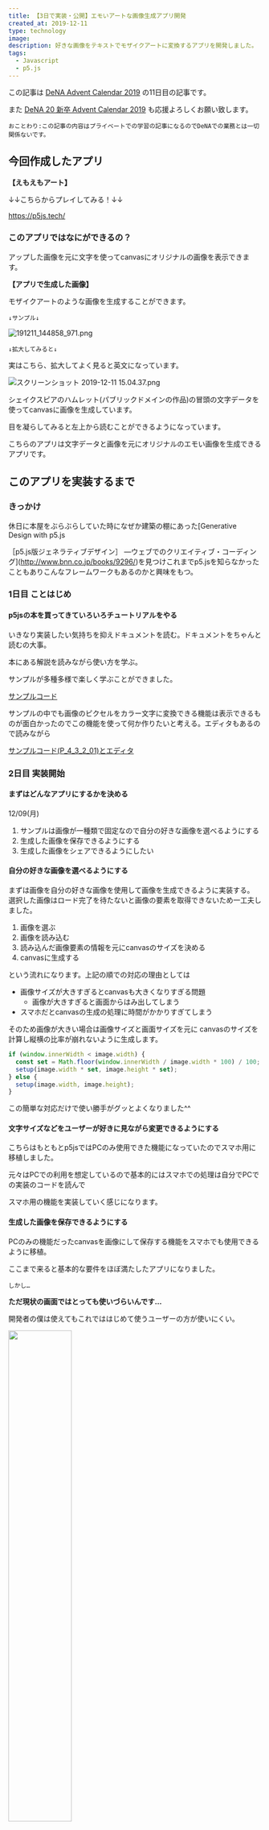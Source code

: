 ```yaml
---
title: 【3日で実装・公開】エモいアートな画像生成アプリ開発
created_at: 2019-12-11
type: technology
image:
description: 好きな画像をテキストでモザイクアートに変換するアプリを開発しました。
tags:
  - Javascript
  - p5.js
---
```


この記事は [DeNA Advent Calendar 2019](https://qiita.com/advent-calendar/2019/dena) の11日目の記事です。

また [DeNA 20 新卒 Advent Calendar 2019](https://qiita.com/advent-calendar/2019/dena-20-shinsostu) も応援よろしくお願い致します。

`おことわり:この記事の内容はプライベートでの学習の記事になるのでDeNAでの業務とは一切関係ないです。`


## 今回作成したアプリ

**【えもえもアート】**

↓↓こちらからプレイしてみる！↓↓

https://p5js.tech/

### このアプリではなにができるの？

アップした画像を元に文字を使ってcanvasにオリジナルの画像を表示できます。

**【アプリで生成した画像】**

モザイクアートのような画像を生成することができます。

`↓サンプル↓`

![191211_144858_971.png](https://qiita-image-store.s3.ap-northeast-1.amazonaws.com/0/199085/9a5276e4-d5e9-9cd6-a4bd-2e96b4e578ef.png)

`↓拡大してみると↓`

実はこちら、拡大してよく見ると英文になっています。

<img
alt="スクリーンショット 2019-12-11 15.04.37.png"
src="https://qiita-image-store.s3.ap-northeast-1.amazonaws.com/0/199085/183289be-362b-1fcc-fbbf-a19efcc7855f.png">

シェイクスピアのハムレット(パブリックドメインの作品)の冒頭の文字データを使ってcanvasに画像を生成しています。

目を凝らしてみると左上から読むことができるようになっています。

こちらのアプリは文字データと画像を元にオリジナルのエモい画像を生成できるアプリです。

## このアプリを実装するまで

### きっかけ

休日に本屋をぶらぶらしていた時になぜか建築の棚にあった[Generative Design with p5.js

［p5.js版ジェネラティブデザイン］ ―ウェブでのクリエイティブ・コーディング](http://www.bnn.co.jp/books/9296/)を見つけこれまでp5.jsを知らなかったこともありこんなフレームワークもあるのかと興味をもつ。

### 1日目 ことはじめ

#### p5jsの本を買ってきていろいろチュートリアルをやる

いきなり実装したい気持ちを抑えドキュメントを読む。ドキュメントをちゃんと読むの大事。

本にある解説を読みながら使い方を学ぶ。

サンプルが多種多様で楽しく学ぶことができました。

[サンプルコード](http://www.bnn.co.jp/support/generativedesign_p5js/)

サンプルの中でも画像のピクセルをカラー文字に変換できる機能は表示できるものが面白かったのでこの機能を使って何か作りたいと考える。エディタもあるので読みながら

[サンプルコード(P_4_3_2_01)とエディタ](https://editor.p5js.org/generative-design/sketches/P_4_3_2_01)

### 2日目 実装開始

#### まずはどんなアプリにするかを決める

12/09(月)

1. サンプルは画像が一種類で固定なので自分の好きな画像を選べるようにする
2. 生成した画像を保存できるようにする
3. 生成した画像をシェアできるようにしたい

#### 自分の好きな画像を選べるようにする

まずは画像を自分の好きな画像を使用して画像を生成できるように実装する。
選択した画像はロード完了を待たないと画像の要素を取得できないため一工夫しました。

1. 画像を選ぶ
2. 画像を読み込む
3. 読み込んだ画像要素の情報を元にcanvasのサイズを決める
4. canvasに生成する

という流れになります。上記の順での対応の理由としては

- 画像サイズが大きすぎるとcanvasも大きくなりすぎる問題
  - 画像が大きすぎると画面からはみ出してしまう
- スマホだとcanvasの生成の処理に時間がかかりすぎてしまう

そのため画像が大きい場合は画像サイズと画面サイズを元に
canvasのサイズを計算し縦横の比率が崩れないように生成します。

```javascript
if (window.innerWidth < image.width) {
  const set = Math.floor(window.innerWidth / image.width * 100) / 100;
  setup(image.width * set, image.height * set);
} else {
  setup(image.width, image.height);
}
```

この簡単な対応だけで使い勝手がグッとよくなりました^^

#### 文字サイズなどをユーザーが好きに見ながら変更できるようにする

こちらはもともとp5jsではPCのみ使用できた機能になっていたのでスマホ用に移植しました。

元々はPCでの利用を想定しているので基本的にはスマホでの処理は自分でPCでの実装のコードを読んで

スマホ用の機能を実装していく感じになります。

#### 生成した画像を保存できるようにする

PCのみの機能だったcanvasを画像にして保存する機能をスマホでも使用できるように移植。

ここまで来ると基本的な要件をほぼ満たしたアプリになりました。

`しかし…`

**ただ現状の画面ではとっても使いづらいんです…**

開発者の僕は使えてもこれでははじめて使うユーザーの方が使いにくい。

<img src="https://qiita-image-store.s3.ap-northeast-1.amazonaws.com/0/199085/4656b746-93cd-9daa-d5e7-00f8c0e773db.png" width=50%>

**…こりゃひでぇ＼(^o^)／**

`しかも…`

↓こちらは元画像になった先日東京タワーまで散歩した時に撮影した写真

<img src="https://qiita-image-store.s3.ap-northeast-1.amazonaws.com/0/199085/8cdd7d56-4669-7db6-d771-289ca8d092e2.jpeg" width=50%>

~~これなんだか元画像の方が良い気がする~~

**（　ﾟ Дﾟ）‼️**💡

そう、

**エモさが足りない！！**

【結論】

**文字サイズなどをユーザーが好きなようにイジってエモくできるようにすれば良いんだ！**

### 3日目 使いやすくする

#### 機能を追加してブラッシュアップする

【ブラッシュアップ1】 文字サイズを好きに変更できるようにする

文字サイズを大小自由に変更できる

文字の最大、最小サイズを自由に変更できるようにすることで文字にばらつきを持たせられるように実装。

更に現在の設定文字サイズを表示して微調整までできるようにしてよりエモさを追求できるようにしました。

#### 【ブラッシュアップ2】 モノクロモード対応

文字をカラーからモノクロに変更できるようにする

カラーだと表現の限界がある場合があったのでいっそのことモノクロにすることで英字新聞みたいにしてエモさを表現できないかと思い実装してみました。

<img src="https://qiita-image-store.s3.ap-northeast-1.amazonaws.com/0/199085/18b79824-bcb9-17d8-de60-af5f4a30f9cd.png" width=50%>

#### 【ブラッシュアップ3】 アプリのUIを調整する

もう追加機能もないので最後にUIを整える。

実装していく中でUI案が自分の中で結構変わって行ったので最後に残しておいて正解だった気がします。

![スクリーンショット 2019-12-11 12.34.49.png](https://qiita-image-store.s3.ap-northeast-1.amazonaws.com/0/199085/dd549ab8-8956-de0f-b487-8f43164667ea.png)

(センスはともかく)スマホで気軽にcanvasを変更できるようにできた！！

### その他細かい対応

- サーバーを用意してくる、ドメインを取得する
- HTTPS対応
- アナリティクス追加 などなど

## まとめ

偶然見つけた本がきっかけで簡単なアプリ作成まで進めることができました。

自分が考えたアイディアを形にして世の中に公開できるって楽しいなと再確認できました。

まだエンジニアになって日が浅いのでこれからもアイディアが浮かんだらそれを形にできるように日々学習して技術力を高めて行きたいと思います。

### えもえもアートに追加したかった機能の案

~~アドベントカレンダー投稿直前の9日まで何もせずサボってて~~

時間の都合でオミットしましたがこんなのも実装したかった機能一覧

- twitterなどのSNSシェア機能
  - 画像をシェアして投稿できるようにする
  - インスタなどには「特定のハッシュタグをつけてシェアできる」などの機能
- canvasの背景色変更
  - こちらもつなぎ込めば動的に変更できそう
- ラベル追加機能
  - LGTMとか好きな画像を最後に追加できるようにしても面白そう
- Loading表示
  - 読み込み中にユーザには変化が伝らないので不親切なので追加したい

このアプリに「こんな機能もいいんじゃない？」というアイディアがございましたらこちらの記事にコメントいただけると嬉しいです。

最後までお読みいただきありがとうございました。

**【えもえもアート】**

↓↓こちらからプレイしてみる！↓↓

https://p5js.tech/
